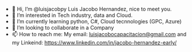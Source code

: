 - 👋 Hi, I’m @luisjacobpy Luis Jacobo Hernandez, nice to meet you.
- 👀 I’m interested in Tech industry, data and Cloud.
- 🌱 I’m currently learning python, C#, Cloud tecnnologies (GPC, Azure)
- 💞️ I’m looking to collaborate in a Company 
- 📫 How to reach me: My email: luisjacobocapacitacion@gmail.com and my Linkeind: https://www.linkedin.com/in/jacobo-hernandez-early/

<!---
luisjacobpy/luisjacobpy is a ✨ special ✨ repository because its `README.md` (this file) appears on your GitHub profile.
You can click the Preview link to take a look at your changes.
--->
